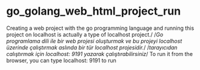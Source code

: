# go_golang_web_html_project_run
Creating a web project with the go programming language and running this project on localhost is actually a type of localhost project./
/*Go programlama dili ile bir web projesi oluşturmak ve bu projeyi localhost üzerinde çalıştırmak aslında bir tür localhost projesidir.*/
/*tarayıcıdan calıştırmak için localhost: 9191 yazarak çalıştırabilirsiniz*/
To run it from the browser, you can type localhost: 9191 to run

